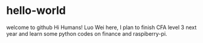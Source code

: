 # hello-world
welcome to github
Hi Humans!
Luo Wei here, I plan to finish CFA level 3 next year and learn some python codes on finance and raspiberry-pi.
